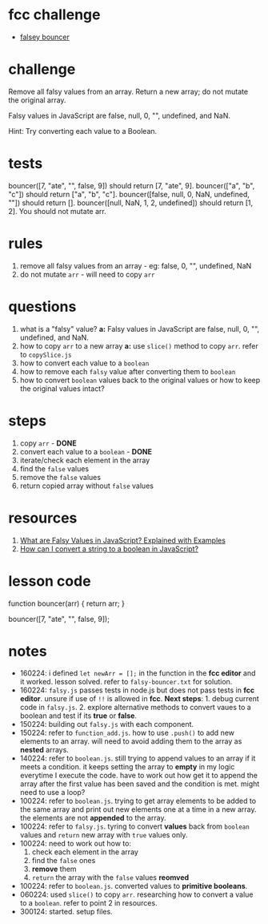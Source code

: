 # fcc challenge
- [falsey bouncer](https://www.freecodecamp.org/learn/javascript-algorithms-and-data-structures/basic-algorithm-scripting/falsy-bouncer)

# challenge
Remove all falsy values from an array. Return a new array; do not mutate the original array.

Falsy values in JavaScript are false, null, 0, "", undefined, and NaN.

Hint: Try converting each value to a Boolean.


# tests
bouncer([7, "ate", "", false, 9]) should return [7, "ate", 9].
bouncer(["a", "b", "c"]) should return ["a", "b", "c"].
bouncer([false, null, 0, NaN, undefined, ""]) should return [].
bouncer([null, NaN, 1, 2, undefined]) should return [1, 2].
You should not mutate arr.

# rules
1. remove all falsy values from an array - eg: false, 0, "", undefined, NaN
2. do not mutate `arr` - will need to copy `arr`

# questions
1. what is a "falsy" value? **a:** Falsy values in JavaScript are false, null, 0, "", undefined, and NaN.
2. how to copy `arr` to a new array **a:** use `slice()` method to copy `arr`. refer to `copySlice.js`
3. how to convert each value to a `boolean`
4. how to remove each `falsy` value after converting them to `boolean`
5. how to convert `boolean` values back to the original values or how to keep the original values intact?

# steps
1. copy `arr` - **DONE**
2. convert each value to a `boolean` - **DONE**
3. iterate/check each element in the array
4. find the `false` values
5. remove the `false` values
6. return copied array without `false` values

# resources
1. [What are Falsy Values in JavaScript? Explained with Examples](https://www.freecodecamp.org/news/what-are-falsey-values-in-javascript/)
2. [How can I convert a string to a boolean in JavaScript?](https://sentry.io/answers/how-can-i-convert-a-string-to-a-boolean-in-javascript/#:~:text=The%20Solution,false%E2%80%9D%20string%20to%20a%20boolean.)

# lesson code
function bouncer(arr) {
  return arr;
}

bouncer([7, "ate", "", false, 9]);

# notes
- 160224: i defined `let newArr = [];` in the function in the **fcc editor** and it worked. lesson solved. refer to `falsy-bouncer.txt` for solution.
- 160224: `falsy.js` passes tests in node.js but does not pass tests in **fcc editor**. unsure if use of `!!` is allowed in **fcc**. **Next steps**: 1. debug current code in `falsy.js`. 2. explore alternative methods to convert vaues to a boolean and test if its **true** or **false**.
- 150224: building out `falsy.js` with each component.
- 150224: refer to `function_add.js`. how to use `.push()` to add new elements to an array. will need to avoid adding them to the array as **nested** arrays. 
- 140224: refer to `boolean.js`. still trying to append values to an array if it meets a condition. it keeps setting the array to **empty** in my logic everytime I execute the code. have to work out how get it to append the array after the first value has been saved and the condition is met. might need to use a loop?
- 100224: refer to `boolean.js`. trying to get array elements to be added to the same array and print out new elements one at a time in a new array. the elements are not **appended** to the array.
- 100224: refer to `falsy.js`. tyring to convert **values** back from `boolean` values and `return` new array with `true` values only.
- 100224: need to work out how to:
  1. check each element in the array
  2. find the `false` ones
  3. **remove** them
  4. `return` the array with the `false` values **reomved**
- 100224: refer to `boolean.js`. converted values to **primitive booleans**.
- 060224: used `slice()` to copy `arr`. researching how to convert a value to a `boolean`. refer to point 2 in resources.
- 300124: started. setup files.